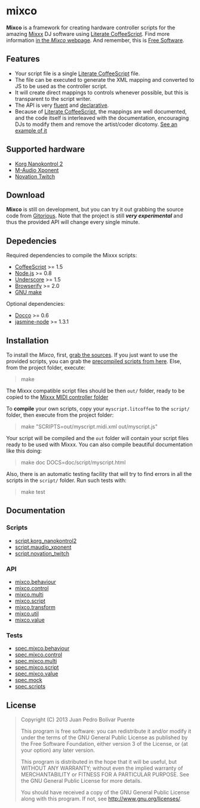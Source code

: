 mixco
=====

**Mixco** is a framework for creating hardware controller scripts for
the amazing [Mixxx][mixxx] DJ software using [Literate
CoffeeScript][lcs]. Find more information [in the *Mixco*
webpage][mixco]. And remember, this is [Free Software][gnu].

  [gnu]: http://www.gnu.org/philosophy/free-sw.html
  [mixxx]: http://www.mixxx.org
  [lcs]: http://coffeescript.org/#literate
  [mixco]: http://sinusoid.es/mixco


Features
--------

  * Your script file is a single [Literate CoffeeScript][lcs] file.
  * The file can be executed to generate the XML mapping and converted
    to JS to be used as the controller script.
  * It will create direct mappings to controls whenever possible, but
    this is transparent to the script writer.
  * The API is very [fluent][fluent] and
    [declarative][declarative].
  * Because of [Literate CoffeeScript][lcs], the mappings are well
    documented, and the code itself is interleaved with the
    documentation, encouraging DJs to modify them and remove the
    artist/coder dicotomy. [See an example of it][script.korg_nanokontrol2]

  [declarative]: http://en.wikipedia.org/wiki/Declarative_programming
  [fluent]: http://en.wikipedia.org/wiki/Fluent_interface
  [lcs]: http://coffeescript.org/#literate
  [script.korg_nanokontrol2]: script/korg_nanokontrol2.html


Supported hardware
------------------

  - [Korg Nanokontrol 2][script.korg_nanokontrol2]
  - [M-Audio Xponent][script.maudio_xponent]
  - [Novation Twitch][script.novation_twitch]

  [script.korg_nanokontrol2]: script/korg_nanokontrol2.html
  [script.maudio_xponent]: script/maudio_xponent.html
  [script.novation_twitch]: script/novation_twitch.html


Download
--------

**Mixco** is still on development, but you can try it out grabbing the
source code from [Gitorious][git]. Note that the project is still
***very experimental*** and thus the provided API will change every
single minute.

  [git]: https://gitorious.org/mixco

Depedencies
-----------

Required dependencies to compile the Mixxx scripts:

  - [CoffeeScript](http://coffeescript.org/) >= 1.5
  - [Node.js](http://nodejs.org/) >= 0.8
  - [Underscore](http://underscorejs.org/) >= 1.5
  - [Browserify](http://browserify.org/) >= 2.0
  - [GNU make](http://www.gnu.org/software/make/)

Optional dependencies:

  - [Docco](http://jashkenas.github.io/docco/) >= 0.6
  - [jasmine-node](https://github.com/mhevery/jasmine-node) >= 1.3.1


Installation
------------

To install the *Mixco*, first, [grab the sources][git]. If you just
want to use the provided scripts, you can grab the [precompiled
scripts from here][precomp]. Else, from the project folder, execute:

> make

The Mixxx compatible script files should be then `out/` folder, ready
to be copied to the [Mixxx MIDI controller folder][mixxxmidi]

To **compile** your own scripts, copy your `myscript.litcoffee` to the
`script/` folder, then execute from the project folder:

> make "SCRIPTS=out/myscript.midi.xml out/myscript.js"

Your script will be compiled and the `out` folder will contain your
script files ready to be used with Mixxx.  You can also compile
beautiful documentation like this doing:

> make doc DOCS=doc/script/myscript.html

Also, there is an automatic testing facility that will try to find
errors in all the scripts in the `script/` folder.  Run such tests
with:

> make test

  [git]: https://gitorious.org/mixco
  [precomp]: https://gitorious.org/mixco/compiled
  [mixxxmidi]: http://www.mixxx.org/wiki/doku.php/midi_controller_mapping_file_format


Documentation
-------------

### Scripts

  * [script.korg_nanokontrol2][script.korg_nanokontrol2]
  * [script.maudio_xponent][script.maudio_xponent]
  * [script.novation_twitch][script.novation_twitch]

### API

  * [mixco.behaviour][mixco.behaviour]
  * [mixco.control][mixco.control]
  * [mixco.multi][mixco.multi]
  * [mixco.script][mixco.script]
  * [mixco.transform][mixco.transform]
  * [mixco.util][mixco.util]
  * [mixco.value][mixco.value]

### Tests

  * [spec.mixco.behaviour][spec.mixco.behaviour]
  * [spec.mixco.control][spec.mixco.control]
  * [spec.mixco.multi][spec.mixco.multi]
  * [spec.mixco.script][spec.mixco.script]
  * [spec.mixco.value][spec.mixco.value]
  * [spec.mock][spec.mock]
  * [spec.scripts][spec.scripts]

  [script.korg_nanokontrol2]: script/korg_nanokontrol2.html
  [script.maudio_xponent]: script/maudio_xponent.html

  [mixco.behaviour]: mixco/behaviour.html
  [mixco.control]: mixco/control.html
  [mixco.multi]: mixco/multi.html
  [mixco.script]: mixco/script.html
  [mixco.transform]: mixco/transform.html
  [mixco.util]: mixco/util.html
  [mixco.value]: mixco/value.html

  [spec.mixco.behaviour]: spec/mixco/behaviour.spec.html
  [spec.mixco.control]: spec/mixco/control.spec.html
  [spec.mixco.multi]: spec/mixco/multi.spec.html
  [spec.mixco.script]: spec/mixco/script.spec.html
  [spec.mixco.value]: spec/mixco/value.spec.html
  [spec.mock]: spec/mock.html
  [spec.scripts]: spec/scripts.spec.html


License
-------

>  Copyright (C) 2013 Juan Pedro Bolívar Puente
>
>  This program is free software: you can redistribute it and/or
>  modify it under the terms of the GNU General Public License as
>  published by the Free Software Foundation, either version 3 of the
>  License, or (at your option) any later version.
>
>  This program is distributed in the hope that it will be useful,
>  but WITHOUT ANY WARRANTY; without even the implied warranty of
>  MERCHANTABILITY or FITNESS FOR A PARTICULAR PURPOSE.  See the
>  GNU General Public License for more details.
>
>  You should have received a copy of the GNU General Public License
>  along with this program.  If not, see <http://www.gnu.org/licenses/>.
